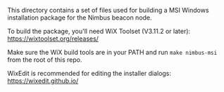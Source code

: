 This directory contains a set of files used for building a MSI Windows
installation package for the Nimbus beacon node.

To build the package, you'll need WiX Toolset (V3.11.2 or later):
https://wixtoolset.org/releases/

Make sure the WiX build tools are in your PATH and run `make nimbus-msi`
from the root of this repo. 

WixEdit is recommended for editing the installer dialogs:
https://wixedit.github.io/
